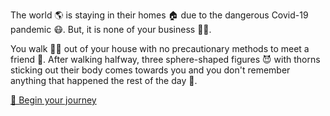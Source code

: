 The world 🌎 is staying in their homes 🏠 due to the dangerous Covid-19 pandemic 😷. But, it is none of your business 🙅‍♂️. 

You walk 🚶‍♂️ out of your house with no precautionary methods to meet a friend 👨. After walking halfway, three sphere-shaped figures 😈 with thorns sticking out their body comes towards you and you don't remember anything that happened the rest of the day 💫.

[🤠 Begin your journey](0/0.md)